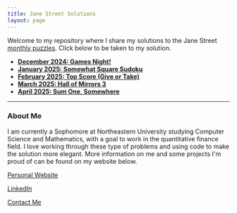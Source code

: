 ```yaml
---
title: Jane Street Solutions
layout: page
---
```


Welcome to my repository where I share my solutions to the Jane Street [monthly puzzles](https://www.janestreet.com/puzzles/current-puzzle/). Click below to be taken to my solution.

- **[December 2024: Games Night!](solutions/dec24.md)**
- **[January 2025: Somewhat Square Sudoku](solutions/jan25.md)**
- **[February 2025: Top Score (Give or Take)](solutions/feb25.md)**
- **[March 2025: Hall of Mirrors 3](solutions/mar25.md)** 
- **[April 2025: Sum One, Somewhere](solutions/apr25.md)**

---

### About Me

I am currently a Sophomore at Northeastern University studying Computer Science and Mathematics, with a goal to work in the quantitative finance field. I love working through these type of problems and using code to make the solution more elegant. More information on me and some projects I'm proud of can be found on my website below.

[Personal Website](https://www.maxcyrusmayer.com)

[LinkedIn](https://www.linkedin.com/in/max-mayerr/)

[Contact Me](mailto:max@maxcyrusmayer.com)
